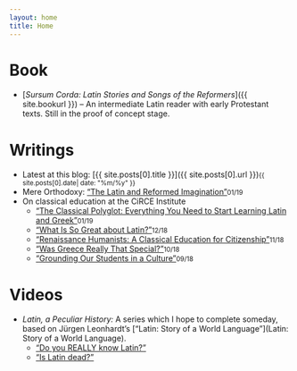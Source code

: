 ```yaml
---
layout: home
title: Home
---
```


# Book
- [*Sursum Corda: Latin Stories and Songs of the Reformers*]({{ site.bookurl }}) – An intermediate Latin reader with early Protestant texts. Still in the proof of concept stage.

# Writings
* Latest at this blog: [{{ site.posts[0].title }}]({{ site.posts[0].url }})<small class="post-date">{{ site.posts[0].date| date: "%m/%y" }}</small>
* Mere Orthodoxy: [“The Latin and Reformed Imagination”](https://mereorthodoxy.com/latin-reformed-imagination/)<small class="post-date">01/19</small>
* On classical education at the CiRCE Institute
    - [“The Classical Polyglot: Everything You Need to Start Learning Latin and Greek”](https://www.circeinstitute.org/blog/classical-polyglot-everything-you-need-start-learning-latin-and-greek)<small class="post-date">01/19</small>
    - [“What Is So Great about Latin?”](https://www.circeinstitute.org/blog/what-so-great-about-latin)<small class="post-date">12/18</small>
    - [“Renaissance Humanists: A Classical Education for Citizenship”](https://www.circeinstitute.org/blog/renaissance-humanists-classical-education-citizenship)<small class="post-date">11/18</small>
    - [“Was Greece Really That Special?”](https://www.circeinstitute.org/blog/was-greece-really-special)<small class="post-date">10/18</small>
    - [“Grounding Our Students in a Culture”](https://www.circeinstitute.org/blog/grounding-our-students-culture)<small class="post-date">09/18</small>

# Videos
* *Latin, a Peculiar History:* A series which I hope to complete someday, based on Jürgen Leonhardt’s [“Latin: Story of a World Language”](Latin: Story of a World Language).
    - [“Do you REALLY know Latin?”](https://www.youtube.com/watch?v=AT0U5BJ19aM&list=PLqvZZdoCdlTu63N-cVAPR7WfEbkB6EEoE)
    - [“Is Latin dead?”](https://www.youtube.com/watch?v=JdFAFfYdkoQ&list=PLqvZZdoCdlTu63N-cVAPR7WfEbkB6EEoE)